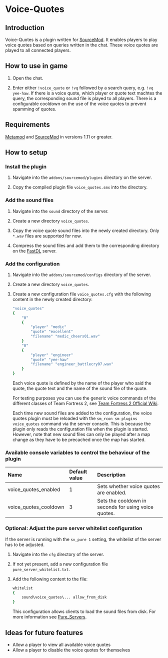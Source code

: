 # Voice-Quotes

## Introduction

Voice-Quotes is a plugin written for [SourceMod](https://www.sourcemod.net/). It enables players to play voice quotes based on queries written in the chat. These voice quotes are played to all connected players.

## How to use in game

1. Open the chat.

2. Enter either ```!voice_quote``` or ```!vq``` followed by a search query, e.g. ```!vq yee-haw```. If there is a voice quote, which player or quote text machtes the query, the corresponding sound file is played to all players. There is a configurable cooldown on the use of the voice quotes to prevent spamming of quotes.

## Requirements

[Metamod](https://www.sourcemm.net/) and [SourceMod](https://www.sourcemod.net/) in versions 1.11 or greater.

## How to setup

### Install the plugin

1. Navigate into the ```addons/sourcemod/plugins``` directory on the server.

2. Copy the compiled plugin file ```voice_quotes.smx``` into the directory.

### Add the sound files

1. Navigate into the ```sound``` directory of the server.

2. Create a new directory ```voice_quotes```.

3. Copy the voice quote sound files into the newly created directory. Only ```*.wav``` files are supported for now.

4. Compress the sound files and add them to the corresponding directory on the [FastDL](https://developer.valvesoftware.com/wiki/FastDL) server.


### Add the configuration

1. Navigate into the ```addons/sourcemod/configs``` directory of the server.

2. Create a new directory ```voice_quotes```.

3. Create a new configuration file ```voice_quotes.cfg``` with the following content in the newly created directory:

    ```bash
    "voice_quotes"
    {
        "0"
        {
            "player" "medic"
            "quote" "excellent"
            "filename" "medic_cheers01.wav"
        }
        "0"
        {
            "player" "engineer"
            "quote" "yee-haw"
            "filename" "engineer_battlecry07.wav"
        }
    }
    ```

    Each voice quote is defined by the name of the player who said the quote, the quote text and the name of the sound file of the quote.

    For testing purposes you can use the generic voice commands of the different classes of Team Fortress 2, see [Team Fortress 2 Official Wiki](https://wiki.teamfortress.com/wiki/Category:Voice_command_audio).

    Each time new sound files are added to the configuration, the voice quotes plugin must be reloaded with the ```sm_rcon sm plugins voice_quotes``` command via the server console. This is because the plugin only reads the configuration file when the plugin is started. However, note that new sound files can only be played after a map change as they have to be precached once the map has started.

### Available console variables to control the behaviour of the plugin

| Name                  | Default value | Description |
| :-------------------- | :------------ | :---------- |
| voice_quotes_enabled  | 1             | Sets whether voice quotes are enabled. |
| voice_quotes_cooldown | 3             | Sets the cooldown in seconds for using voice quotes. |

### Optional: Adjust the pure server whitelist configuration

If the server is running with the ```sv_pure 1``` setting, the whitelist of the server has to be adjusted.

1. Navigate into the ```cfg``` directory of the server.

2. If not yet present, add a new configuration file ```pure_server_whitelist.txt```.

3. Add the following content to the file:

    ```bash
    whitelist
    {
        sound\voice_quotes\... allow_from_disk
    }
    ```

    This configuration allows clients to load the sound files from disk. For more information see [Pure_Servers](https://developer.valvesoftware.com/wiki/Pure_Servers).

## Ideas for future features

- Allow a player to view all available voice quotes
- Allow a player to disable the voice quotes for themselves
